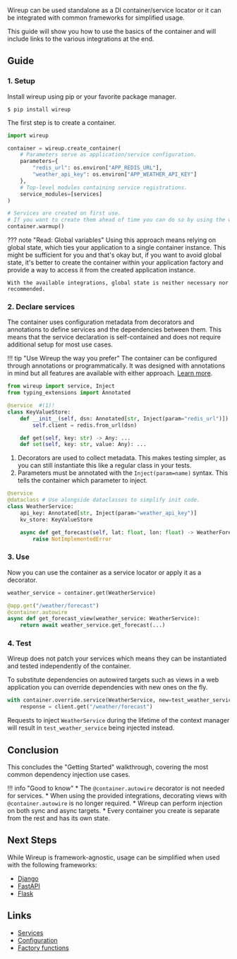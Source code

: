 Wireup can be used standalone as a DI container/service locator
or it can be integrated with common frameworks for simplified usage.

This guide will show you how to use the basics of the container
and will include links to the various integrations at the end.


## Guide

### 1. Setup

Install wireup using pip or your favorite package manager.

```shell
$ pip install wireup
```

The first step is to create a container. 

```python title="container.py"
import wireup

container = wireup.create_container(
    # Parameters serve as application/service configuration.
    parameters={
        "redis_url": os.environ["APP_REDIS_URL"],
        "weather_api_key": os.environ["APP_WEATHER_API_KEY"]
    },
    # Top-level modules containing service registrations.
    service_modules=[services]
)

# Services are created on first use.
# If you want to create them ahead of time you can do so by using the warmup method.
container.warmup()
```

??? note "Read: Global variables"
    Using this approach means relying on global state, which ties your application to a single container instance. 
    This might be sufficient for you and that's okay but, if you want to avoid global state, it's better to create 
    the container within your application factory and provide a way to access it from the created application instance.

    With the available integrations, global state is neither necessary nor recommended.


### 2. Declare services

The container uses configuration metadata from decorators and annotations 
to define services and the dependencies between them. 
This means that the service declaration is self-contained and does not require additional setup for most use cases.


!!! tip "Use Wireup the way you prefer"
    The container can be configured through annotations or programmatically.
    It was designed with annotations in mind but all features are available with either approach. [Learn more](configuration.md).



```python title="services/key_value_store.py" hl_lines="4 6"
from wireup import service, Inject
from typing_extensions import Annotated

@service  #(1)!
class KeyValueStore:
    def __init__(self, dsn: Annotated[str, Inject(param="redis_url")]) -> None:  #(2)!
        self.client = redis.from_url(dsn)

    def get(self, key: str) -> Any: ...
    def set(self, key: str, value: Any): ...
```


1. Decorators are used to collect metadata. 
    This makes testing simpler, as you can still instantiate this like a regular class in your tests.
2. Parameters must be annotated with the `Inject(param=name)` syntax. This tells the container which parameter to inject.


```python title="services/weather_service.py" hl_lines="4 5"
@service
@dataclass # Use alongside dataclasses to simplify init code.
class WeatherService:
    api_key: Annotated[str, Inject(param="weather_api_key")]
    kv_store: KeyValueStore

    async def get_forecast(self, lat: float, lon: float) -> WeatherForecast:
        raise NotImplementedError
```


### 3. Use

Now you can use the container as a service locator or apply it as a decorator.

```python
weather_service = container.get(WeatherService)
```

```python title="views/posts.py"
@app.get("/weather/forecast")
@container.autowire
async def get_forecast_view(weather_service: WeatherService):
    return await weather_service.get_forecast(...)
```

### 4. Test

Wireup does not patch your services which means they can be instantiated and tested independently of the container.

To substitute dependencies on autowired targets such as views in a web application you can override dependencies with new ones on the fly.


```python
with container.override.service(WeatherService, new=test_weather_service):
    response = client.get("/weather/forecast")
```

Requests to inject `WeatherService` during the lifetime of the context manager 
will result in `test_weather_service` being injected instead.

## Conclusion

This concludes the "Getting Started" walkthrough, covering the most common dependency injection use cases.

!!! info "Good to know"
    * The `@container.autowire` decorator is not needed for services.
    * When using the provided integrations,
    decorating views with `@container.autowire` is no longer required.
    * Wireup can perform injection on both sync and async targets.
    * Every container you create is separate from the rest and has its own state.

## Next Steps

While Wireup is framework-agnostic, usage can be simplified when used with the following frameworks:

- [Django](integrations/django.md)
- [FastAPI](integrations/fastapi.md)
- [Flask](integrations/flask.md)


## Links

* [Services](services.md)
* [Configuration](configuration.md)
* [Factory functions](factory_functions.md)

